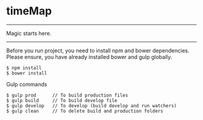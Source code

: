 # timeMap
-----

Magic starts here.


-----

Before you run project, you need to install npm and bower dependencies.
Please ensure, you have already installed bower and gulp globally.
```
$ npm install
$ bower install
```

Gulp commands
```
$ gulp prod      // To build production files
$ gulp build     // To build develop file
$ gulp develop   // To develop (build develop and run watchers)
$ gulp clean     // To delete build and production folders
```


